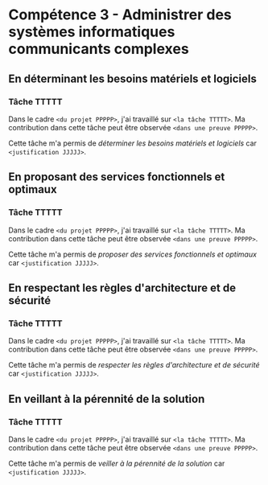 # Compétence 3 - Administrer des systèmes informatiques communicants complexes

## En déterminant les besoins matériels et logiciels

### Tâche TTTTT

Dans le cadre `<du projet PPPPP>`, j'ai travaillé sur `<la tâche TTTTT>`.
Ma contribution dans cette tâche peut être observée `<dans une preuve PPPPP>`.

Cette tâche m'a permis de *déterminer les besoins matériels et logiciels* car
`<justification JJJJJ>`.

## En proposant des services fonctionnels et optimaux

### Tâche TTTTT

Dans le cadre `<du projet PPPPP>`, j'ai travaillé sur `<la tâche TTTTT>`.
Ma contribution dans cette tâche peut être observée `<dans une preuve PPPPP>`.

Cette tâche m'a permis de *proposer des services fonctionnels et optimaux*
car `<justification JJJJJ>`.

## En respectant les règles d'architecture et de sécurité

### Tâche TTTTT

Dans le cadre `<du projet PPPPP>`, j'ai travaillé sur `<la tâche TTTTT>`.
Ma contribution dans cette tâche peut être observée `<dans une preuve PPPPP>`.

Cette tâche m'a permis de *respecter les règles d'architecture et de sécurité*
car `<justification JJJJJ>`.

## En veillant à la pérennité de la solution

### Tâche TTTTT

Dans le cadre `<du projet PPPPP>`, j'ai travaillé sur `<la tâche TTTTT>`.
Ma contribution dans cette tâche peut être observée `<dans une preuve PPPPP>`.

Cette tâche m'a permis de *veiller à la pérennité de la solution* car
`<justification JJJJJ>`.
